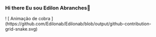 ### Hi there Eu sou Edilon Abranches👋
<div>
! [ Animação de cobra ] (https://github.com/Edilonab/Edilonab/blob/output/github-contribution-grid-snake.svg)
<div>
<!--
**Edilonab/Edilonab** is a ✨ _special_ ✨ repository because its `README.md` (this file) appears on your GitHub profile.

Here are some ideas to get you started1:

- 🌱 I’m currently learning front-end, black-end
- 💬 Ask me about ...
- 📫 How to reach me:edilonab@hotmail.com
- 😄 Pronouns: ele/ dele



  ! [ Animação de cobra ] (https://github.com/Edilonab/Edilonab/blob/output/github-contribution-grid-snake.svg)

